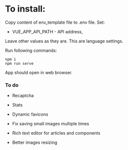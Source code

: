 # To install: 
Copy content of env_template file to .env file.
Set:
- VUE_APP_API_PATH - API address, 

Leave other values as they are. This are language settings.

Run following commands:
```
npm i
npm run serve
```

App should open in web browser.

### To do
- Recaptcha
- Stats
- Dynamic favicons

- Fix saving small images multiple times
- Rich text editor for articles and components
- Better images resizing

